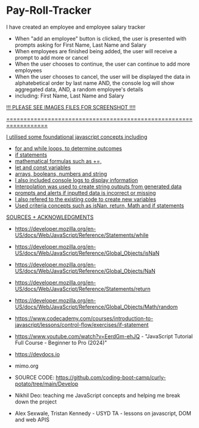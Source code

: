 # Pay-Roll-Tracker
I have created an employee and employee salary tracker

- When "add an employee" button is clicked, the user is presented with prompts asking for First Name, Last Name and Salary
- When employees are finished being added, the user will receive a prompt to add more or cancel
- When the user chooses to continue, the user can continue to add more employees
- When the user chooses to cancel, the user will be displayed the data in alphatebetical order by last name
AND, the console log will show aggregated data, AND, a random employee's details
- including: First Name, Last Name and Salary 

<a href="./assets/images/Screenshot 2024-06-22 at 1.29.09 PM.png" >
<a href="/assets/images/Screenshot 2024-06-22 at 1.29.22 PM.png" >
<a href="/assets/images/Screenshot 2024-06-22 at 1.29.32 PM.png" >

!!! PLEASE SEE IMAGES FILES FOR SCREENSHOT !!!!

==================================================================

I utilised some foundational javascript concepts including
- for and while loops, to determine outcomes
- if statements 
- mathematical formulas such as +=, 
- let and const variables
- arrays, booleans, numbers and string
- I also included console logs to display information
- Interpolation was used to create string outputs from generated data
- prompts and alerts if inputted data is incorrect or missing
- I also refered to the existing code to create new variables
- Used criteria concepts such as isNan, return, Math and if statements

SOURCES + ACKNOWLEDGMENTS
- https://developer.mozilla.org/en-US/docs/Web/JavaScript/Reference/Statements/while
- https://developer.mozilla.org/en-US/docs/Web/JavaScript/Reference/Global_Objects/isNaN
- https://developer.mozilla.org/en-US/docs/Web/JavaScript/Reference/Global_Objects/NaN
- https://developer.mozilla.org/en-US/docs/Web/JavaScript/Reference/Statements/return
- https://developer.mozilla.org/en-US/docs/Web/JavaScript/Reference/Global_Objects/Math/random
- https://www.codecademy.com/courses/introduction-to-javascript/lessons/control-flow/exercises/if-statement
- https://www.youtube.com/watch?v=EerdGm-ehJQ - "JavaScript Tutorial Full Course - Beginner to Pro (2024)"
- https://devdocs.io
- mimo.org


- SOURCE CODE: https://github.com/coding-boot-camp/curly-potato/tree/main/Develop
- Nikhil Deo: teaching me JavaScript concepts and helping me break down the project
- Alex Sexwale, Tristan Kennedy - USYD TA - lessons on javascript, DOM and web APIS
